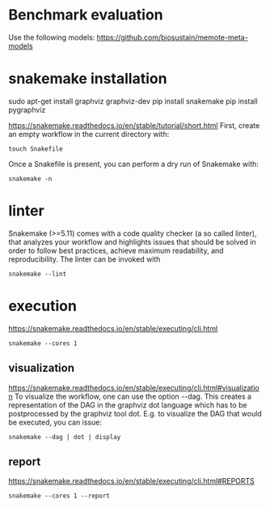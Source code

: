 # Benchmark evaluation
Use the following models:
https://github.com/biosustain/memote-meta-models

# snakemake installation

sudo apt-get install graphviz graphviz-dev
pip install snakemake
pip install pygraphviz


https://snakemake.readthedocs.io/en/stable/tutorial/short.html
First, create an empty workflow in the current directory with:
```
touch Snakefile
```
Once a Snakefile is present, you can perform a dry run of Snakemake with:
```
snakemake -n
```

# linter
Snakemake (>=5.11) comes with a code quality checker (a so called linter), that analyzes your workflow and highlights issues that should be solved in order to follow best practices, achieve maximum readability, and reproducibility. The linter can be invoked with
```
snakemake --lint
```

# execution
https://snakemake.readthedocs.io/en/stable/executing/cli.html
```
snakemake --cores 1
```

## visualization
https://snakemake.readthedocs.io/en/stable/executing/cli.html#visualization
To visualize the workflow, one can use the option --dag. This creates a representation of the DAG in the graphviz dot language which has to be postprocessed by the graphviz tool dot. E.g. to visualize the DAG that would be executed, you can issue:

```
snakemake --dag | dot | display
```

## report
https://snakemake.readthedocs.io/en/stable/executing/cli.html#REPORTS

```
snakemake --cores 1 --report
```
